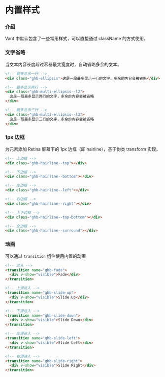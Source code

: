 # 内置样式

### 介绍

Vant 中默认包含了一些常用样式，可以直接通过 className 的方式使用。

### 文字省略

当文本内容长度超过容器最大宽度时，自动省略多余的文本。

```html
<!-- 最多显示一行 -->
<div class="ghb-ellipsis">这是一段最多显示一行的文字，多余的内容会被省略</div>

<!-- 最多显示两行 -->
<div class="ghb-multi-ellipsis--l2">
  这是一段最多显示两行的文字，多余的内容会被省略
</div>

<!-- 最多显示三行 -->
<div class="ghb-multi-ellipsis--l3">
  这是一段最多显示三行的文字，多余的内容会被省略
</div>
```

### 1px 边框

为元素添加 Retina 屏幕下的 1px 边框（即 hairline），基于伪类 transform 实现。

```html
<!-- 上边框 -->
<div class="ghb-hairline--top"></div>

<!-- 下边框 -->
<div class="ghb-hairline--bottom"></div>

<!-- 左边框 -->
<div class="ghb-hairline--left"></div>

<!-- 右边框 -->
<div class="ghb-hairline--right"></div>

<!-- 上下边框 -->
<div class="ghb-hairline--top-bottom"></div>

<!-- 全边框 -->
<div class="ghb-hairline--surround"></div>
```

### 动画

可以通过 `transition` 组件使用内置的动画

```html
<!-- 淡入 -->
<transition name="ghb-fade">
  <div v-show="visible">Fade</div>
</transition>

<!-- 上滑进入 -->
<transition name="ghb-slide-up">
  <div v-show="visible">Slide Up</div>
</transition>

<!-- 下滑进入 -->
<transition name="ghb-slide-down">
  <div v-show="visible">Slide Down</div>
</transition>

<!-- 左滑进入 -->
<transition name="ghb-slide-left">
  <div v-show="visible">Slide Left</div>
</transition>

<!-- 右滑进入 -->
<transition name="ghb-slide-right">
  <div v-show="visible">Slide Right</div>
</transition>
```

